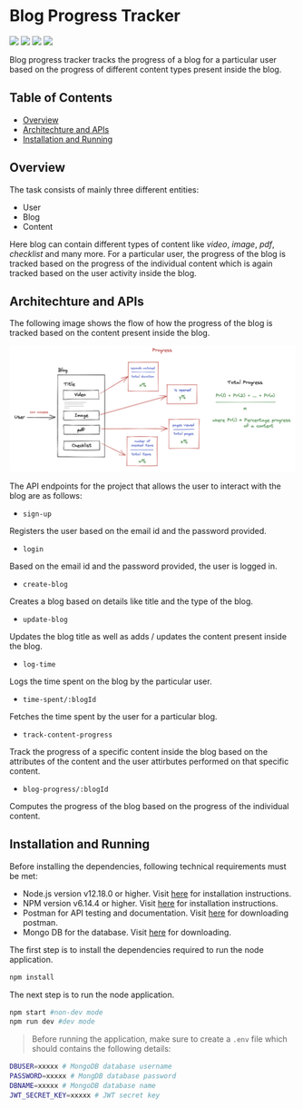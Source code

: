 # Blog Progress Tracker

<p>
    <a style="text-decoration:none">
        <img src="https://img.shields.io/badge/Node.js-43853D?style=for-the-badge&logo=node.js&logoColor=white">
    </a>
    <a style="text-decoration:none">
        <img src="https://img.shields.io/badge/JavaScript-F7DF1E?style=for-the-badge&logo=javascript&logoColor=black">
    </a>
    <a style="text-decoration:none">
        <img src="https://img.shields.io/badge/MongoDB-4EA94B?style=for-the-badge&logo=mongodb&logoColor=white">
    </a>
    <a style="text-decoration:none">
        <img src="https://img.shields.io/badge/Express.js-404D59?style=for-the-badge">
    </a>
<p>

Blog progress tracker tracks the progress of a blog for a particular user based on the progress of different content types present inside the blog.

## Table of Contents
- [Overview](#overview)
- [Architechture and APIs](#architechture-and-apis)
- [Installation and Running](#installation-and-running)


## Overview

The task consists of mainly three different entities:

- User
- Blog
- Content

Here blog can contain different types of content like _video_, _image_, _pdf_, _checklist_ and many more. For a particular user, the progress of the blog is tracked based on the progress of the individual content which is again tracked based on the user activity inside the blog.

## Architechture and APIs

The following image shows the flow of how the progress of the blog is tracked based on the content present inside the blog.

![](/images/Overview.png)

The API endpoints for the project that allows the user to interact with the blog are as follows:

- `sign-up`

Registers the user based on the email id and the password provided.

- `login`

Based on the email id and the password provided, the user is logged in.

- `create-blog`

Creates a blog based on details like title and the type of the blog.

- `update-blog`

Updates the blog title as well as adds / updates the content present inside the blog.

- `log-time`

Logs the time spent on the blog by the particular user.

- `time-spent/:blogId`

Fetches the time spent by the user for a particular blog.

- `track-content-progress`

Track the progress of a specific content inside the blog based on the attributes of the content and the user attirbutes performed on that specific content.

- `blog-progress/:blogId`

Computes the progress of the blog based on the progress of the individual content.


## Installation and Running

Before installing the dependencies, following technical requirements must be met:
-   Node.js version v12.18.0 or higher. Visit [here](https://nodejs.org/en/download/) for installation instructions.
-   NPM version v6.14.4 or higher. Visit [here](https://www.npmjs.com/get-npm) for installation instructions.
-   Postman for API testing and documentation. Visit [here](https://www.postman.com/downloads/) for downloading postman.
-   Mongo DB for the database. Visit [here](https://www.mongodb.com/try/download/community) for downloading.

The first step is to install the dependencies required to run the node application.
```bash
npm install
```

The next step is to run the node application.
```bash
npm start #non-dev mode
npm run dev #dev mode
```

> Before running the application, make sure to create a `.env` file which should contains the following details:
```bash
DBUSER=xxxxx # MongoDB database username
PASSWORD=xxxxx # MongDB database password
DBNAME=xxxxx # MongoDB database name
JWT_SECRET_KEY=xxxxx # JWT secret key
```